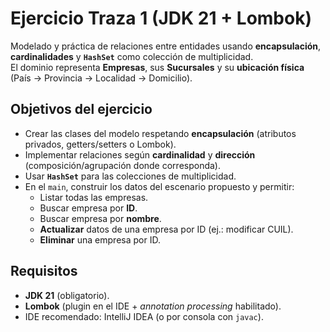 # Ejercicio Traza 1 (JDK 21 + Lombok)

Modelado y práctica de relaciones entre entidades usando **encapsulación**, **cardinalidades** y **`HashSet`** como colección de multiplicidad.  
El dominio representa **Empresas**, sus **Sucursales** y su **ubicación física** (País → Provincia → Localidad → Domicilio).

## Objetivos del ejercicio

- Crear las clases del modelo respetando **encapsulación** (atributos privados, getters/setters o Lombok).
- Implementar relaciones según **cardinalidad** y **dirección** (composición/agrupación donde corresponda).
- Usar **`HashSet`** para las colecciones de multiplicidad.
- En el `main`, construir los datos del escenario propuesto y permitir:
    - Listar todas las empresas.
    - Buscar empresa por **ID**.
    - Buscar empresa por **nombre**.
    - **Actualizar** datos de una empresa por ID (ej.: modificar CUIL).
    - **Eliminar** una empresa por ID.

## Requisitos

- **JDK 21** (obligatorio).
- **Lombok** (plugin en el IDE + *annotation processing* habilitado).
- IDE recomendado: IntelliJ IDEA (o por consola con `javac`).